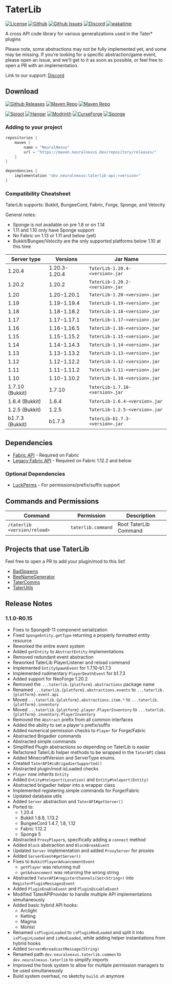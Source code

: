 # TaterLib

[![License](https://img.shields.io/github/license/p0t4t0sandwich/TaterLib?color=blue)](https://img.shields.io/github/downloads/p0t4t0sandwich/TaterLib/LICENSE)
[![Github](https://img.shields.io/github/stars/p0t4t0sandwich/TaterLib)](https://github.com/p0t4t0sandwich/TaterLib)
[![Github Issues](https://img.shields.io/github/issues/p0t4t0sandwich/TaterLib?label=Issues)](https://github.com/p0t4t0sandwich/TaterLib/issues)
[![Discord](https://img.shields.io/discord/1067482396246683708?color=7289da&logo=discord&logoColor=white)](https://discord.neuralnexus.dev)
[![wakatime](https://wakatime.com/badge/user/fc67ce74-ca69-40a4-912f-61b26dbe3068/project/ba087a5d-fd50-4b54-9723-3effbfda7567.svg)](https://wakatime.com/badge/user/fc67ce74-ca69-40a4-912f-61b26dbe3068/project/ba087a5d-fd50-4b54-9723-3effbfda7567)

A cross API code library for various generalizations used in the Tater* plugins

Please note, some abstractions may not be fully implemented yet, and some may be missing.
If you're looking for a specific abstraction/game event, please open an issue, and we'll get to it as soon as possible,
or feel free to open a PR with an implementation.

Link to our support: [Discord](https://discord.neuralnexus.dev)

## Download

[![Github Releases](https://img.shields.io/github/downloads/p0t4t0sandwich/TaterLib/total?label=Github&logo=github&color=181717)](https://github.com/p0t4t0sandwich/TaterLib/releases)
[![Maven Repo](https://img.shields.io/maven-metadata/v?label=Release&metadataUrl=https%3A%2F%2Fmaven.neuralnexus.dev%2Freleases%2Fdev%2Fneuralnexus%2FTaterLib%2Fmaven-metadata.xml)](https://maven.neuralnexus.dev/#/releases/dev/neuralnexus/TaterLib)
[![Maven Repo](https://img.shields.io/maven-metadata/v?label=Snapshot&metadataUrl=https%3A%2F%2Fmaven.neuralnexus.dev%2Fsnapshots%2Fdev%2Fneuralnexus%2FTaterLib%2Fmaven-metadata.xml)](https://maven.neuralnexus.dev/#/snapshots/dev/neuralnexus/TaterLib)

[![Spigot](https://img.shields.io/spiget/downloads/111852?label=Spigot&logo=spigotmc&color=ED8106)](https://www.spigotmc.org/resources/taterlib.111852/)
[![Hangar](https://img.shields.io/badge/Hangar-download-blue)](https://hangar.papermc.io/p0t4t0sandwich/TaterLib)
[![Modrinth](https://img.shields.io/modrinth/dt/taterlib?label=Modrinth&logo=modrinth&color=00AF5C)](https://modrinth.com/mod/taterlib)
[![CurseForge](https://img.shields.io/curseforge/dt/900128?label=CurseForge&logo=curseforge&color=F16436)](https://www.curseforge.com/minecraft/mc-mods/taterlib)
[![Sponge](https://img.shields.io/ore/dt/taterlib?label=Sponge&logo=https%3A%2F%2Fspongepowered.org%2Ffavicon.ico&color=F7CF0D)](https://ore.spongepowered.org/p0t4t0sandwich/TaterLib)

### Adding to your project

```gradle
repositories {
    maven {
        name = "NeuralNexus"
        url = "https://maven.neuralnexus.dev/repository/releases/"
    }
}

dependencies {
    implementation "dev.neuralnexus:taterlib-api:<version>"
}
```

### Compatibility Cheatsheet

TaterLib supports: Bukkit, BungeeCord, Fabric, Forge, Sponge, and Velocity

General notes:

- Sponge is not available on pre 1.8 or on 1.14
- 1.11 and 1.10 only have Sponge support
- No Fabric on 1.13 or 1.11 and below (yet)
- Bukkit/Bungee/Velocity are the only supported platforms below 1.10 at this time

| Server type     | Versions      | Jar Name                        |
|-----------------|---------------|---------------------------------|
| 1.20.4          | 1.20.3-1.20.4 | `TaterLib-1.20.4-<version>.jar` |
| 1.20.2          | 1.20.2        | `TaterLib-1.20.2-<version>.jar` |
| 1.20            | 1.20-1.20.1   | `TaterLib-1.20-<version>.jar`   |
| 1.19            | 1.19-1.19.4   | `TaterLib-1.19-<version>.jar`   |
| 1.18            | 1.18-1.18.2   | `TaterLib-1.18-<version>.jar`   |
| 1.17            | 1.17-1.17.1   | `TaterLib-1.17-<version>.jar`   |
| 1.16            | 1.16-1.16.5   | `TaterLib-1.16-<version>.jar`   |
| 1.15            | 1.15-1.15.2   | `TaterLib-1.15-<version>.jar`   |
| 1.14            | 1.14-1.14.3   | `TaterLib-1.14-<version>.jar`   |
| 1.13            | 1.13-1.13.2   | `TaterLib-1.13-<version>.jar`   |
| 1.12            | 1.12-1.12.2   | `TaterLib-1.12-<version>.jar`   |
| 1.11            | 1.11-1.11.2   | `TaterLib-1.11-<version>.jar`   |
| 1.10            | 1.10-1.10.2   | `TaterLib-1.10-<version>.jar`   |
| 1.7.10 (Bukkit) | 1.7.10        | `TaterLib-1.7.10-<version>.jar` |
| 1.6.4 (Bukkit)  | 1.6.4         | `TaterLib-1.6.4-<version>.jar`  |
| 1.2.5 (Bukkit)  | 1.2.5         | `TaterLib-1.2.5-<version>.jar`  |
| b1.7.3 (Bukkit) | b1.7.3        | `TaterLib-b1.7.3-<version>.jar` |

## Dependencies

- [Fabric API](https://modrinth.com/mod/fabric-api) - Required on Fabric
- [Legacy Fabric API](https://www.curseforge.com/minecraft/mc-mods/legacy-fabric-api) - Required on Fabric 1.12.2 and
  below

### Optional Dependencies

- [LuckPerms](https://luckperms.net/) - For permissions/prefix/suffix support

## Commands and Permissions

| Command                      | Permission         | Description           |
|------------------------------|--------------------|-----------------------|
| `/taterlib <version/reload>` | `taterlib.command` | Root TaterLib Command |

## Projects that use TaterLib

Feel free to open a PR to add your plugin/mod to this list!

- [BadSpawns](https://github.com/p0t4t0sandwich/BadSpawns)
- [BeeNameGenerator](https://github.com/p0t4t0sandwich/BeeNameGeneratorPlugin)
- [TaterComms](https://github.com/p0t4t0sandwich/TaterComms)
- [TaterUtils](https://github.com/p0t4t0sandwich/TaterUtils)

## Release Notes

### 1.1.0-R0.15

- Fixes to Sponge8-11 component serialization
- Fixed `SpongeEntity.getType` returning a properly formatted entity resource
- Reworked the entire event system
- Added `getEntity` to `AbstractEntity` implementations
- Removed redundant event abstraction
- Reworked TaterLib PlayerListener and reload command
- Implemented `EntitySpawnEvent` for 1.7.10-b1.7.3
- Implemented rudimentary `PlayerDeathEvent` for b1.7.3
- Added support for NeoForge 1.20.2
- Removed the `...taterlib.{platform}.abstractions` package name
- Renamed `...taterlib.{platform}.abstractions.events` to `...taterlib.{platform}.event.api`
- Moved `...taterlib.{platform}.abstractions.item.*` to `...taterlib.{platform}.inventory`
- Moved `...taterlib.{platform}.player.PlayerInventory` to `...taterlib.{platform}.inventory.PlayerInventory`
- Removed the `Abstract` prefix from all common interfaces
- Added the ability to set a player's prefix/suffix
- Added numerical permission checks to `Player` for Forge/Fabric
- Abstracted Brigadier commands
- Abstracted simple commands
- Simplified Plugin abstractions so depending on TaterLib is easier
- Refactored TaterLib helper methods to be wrapped in the `TaterAPI` class
- Added MinecraftVersion and ServerType enums.
- Created `TaterAPI#isBrigadierSupported()`
- Abstracted plugin/mod isLoaded checks
- `Player` now inherits `Entity`
- Added `Entity#teleport(Location)` and `Entity#teleport(Entity)`
- Abstracted brigadier helper into a wrapper class
- Implemented registering simple commands for Forge/Fabric
- Updated database utils
- Added `Server` abstraction and `TaterAPI#getServer()`
- Ported to:
    - 1.20.4
    - Bukkit 1.8.8, 1.13.2
    - BungeeCord 1.4.7, 1.8, 1.12
    - Fabric 1.12.2
    - Sponge 5
- Abstracted `ProxyPlayer`s, specifically adding a `connect` method
- Added `Block` abstraction and `BlockBreakEvent`
- Updated `Server` implementation and added `ProxyServer` for proxies
- Added `ServerEvent#getServer()`
- Fixes to `BukkitPlayerAdvancementEvent`
    - `getPlayer` was returning null
    - `getAdvancement` was returning the wrong string
- Abstracted `TaterAPI#registerChannels(Set<String>)` into `RegisterPluginMessagesEvent`
- Added `PluginEnableEvent` and `PluginDisableEvent`
- Modified TaterAPIProvider to handle multiple API implementations simultaneously
- Added basic hybrid API hooks:
    - Arclight
    - Ketting
    - Magma
    - Mohist
- Renamed `isPluginLoaded` to `isPluginModLoaded` and split it into `isPluginLoaded` and `isModLoaded`, while
  adding helper instantiations from hybrid hooks
- Added `Server#broadcastMessage(String)`
- Renamed path `dev.neuralnexus.taterlib.common` to `dev.neuralnexus.taterlib` to simplify imports
- Improved the hook system to allow for multiple permission managers to be used simultaneously
- Build system overhaul, no sketchy `build.sh` anymore
